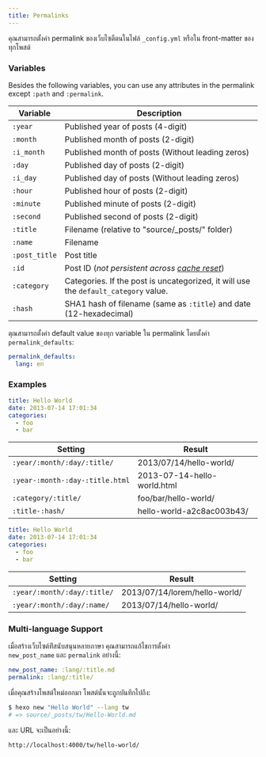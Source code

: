 ```yaml
---
title: Permalinks
---
```


คุณสามารถตั้งค่า permalink ของเว็บไซตืตนในไฟล์ `_config.yml` หรือใน
front-matter ของทุกโพสต์

### Variables

Besides the following variables, you can use any attributes in the permalink except `:path` and `:permalink`.

| Variable      | Description                                                                         |
| ------------- | ----------------------------------------------------------------------------------- |
| `:year`       | Published year of posts (4-digit)                                                   |
| `:month`      | Published month of posts (2-digit)                                                  |
| `:i_month`    | Published month of posts (Without leading zeros)                                    |
| `:day`        | Published day of posts (2-digit)                                                    |
| `:i_day`      | Published day of posts (Without leading zeros)                                      |
| `:hour`       | Published hour of posts (2-digit)                                                   |
| `:minute`     | Published minute of posts (2-digit)                                                 |
| `:second`     | Published second of posts (2-digit)                                                 |
| `:title`      | Filename (relative to "source/\_posts/" folder)                                     |
| `:name`       | Filename                                                                            |
| `:post_title` | Post title                                                                          |
| `:id`         | Post ID (_not persistent across [cache reset](/th/docs/commands#clean)_)            |
| `:category`   | Categories. If the post is uncategorized, it will use the `default_category` value. |
| `:hash`       | SHA1 hash of filename (same as `:title`) and date (12-hexadecimal)                  |

ตุณสามารถตั้งค่า default value ของทุก variable ใน permalink โดยตั้งค่า
`permalink_defaults`:

```yaml
permalink_defaults:
  lang: en
```

### Examples

```yaml source/_posts/hello-world.md
title: Hello World
date: 2013-07-14 17:01:34
categories:
  - foo
  - bar
```

| Setting                         | Result                      |
| ------------------------------- | --------------------------- |
| `:year/:month/:day/:title/`     | 2013/07/14/hello-world/     |
| `:year-:month-:day-:title.html` | 2013-07-14-hello-world.html |
| `:category/:title/`             | foo/bar/hello-world/        |
| `:title-:hash/`                 | hello-world-a2c8ac003b43/   |

```yaml source/_posts/lorem/hello-world.md
title: Hello World
date: 2013-07-14 17:01:34
categories:
  - foo
  - bar
```

| Setting                     | Result                        |
| --------------------------- | ----------------------------- |
| `:year/:month/:day/:title/` | 2013/07/14/lorem/hello-world/ |
| `:year/:month/:day/:name/`  | 2013/07/14/hello-world/       |

### Multi-language Support

เมื่อสร้างเว็บไซต์ท่ีสนับสนุนหลายภาษา คุณสามารถแก้ไขการตั้งค่า  
`new_post_name` และ `permalink` อย่างนี้:

```yaml
new_post_name: :lang/:title.md
permalink: :lang/:title/
```

เมื่อคุณสร้างโพสต์ใหม่ออกมา โพสต์นั้นจะถูกบันทึกไปถึง:

```bash
$ hexo new "Hello World" --lang tw
# => source/_posts/tw/Hello-World.md
```

และ URL จะเป็นอย่างนี้:

```plain
http://localhost:4000/tw/hello-world/
```
